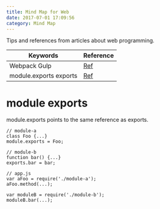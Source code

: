 ```yaml
---
title: Mind Map for Web
date: 2017-07-01 17:09:56
category: Mind Map
---
```


Tips and references from articles about web programming.

<!-- more -->

Keywords | Reference
--- | ---
Webpack Gulp | [Ref][1]
module.exports exports | [Ref](#module-exports)

# module exports
module.exports points to the same reference as exports.
```
// module-a
class Foo {...}
module.exports = Foo;

// module-b
function bar() {...}
exports.bar = bar;

// app.js 
var aFoo = require('./module-a');
aFoo.method(...);

var moduleB = require('./module-b');
moduleB.bar(...);
``` 

[1]: https://www.liquidlight.co.uk/blog/article/getting-started-with-webpack-3/